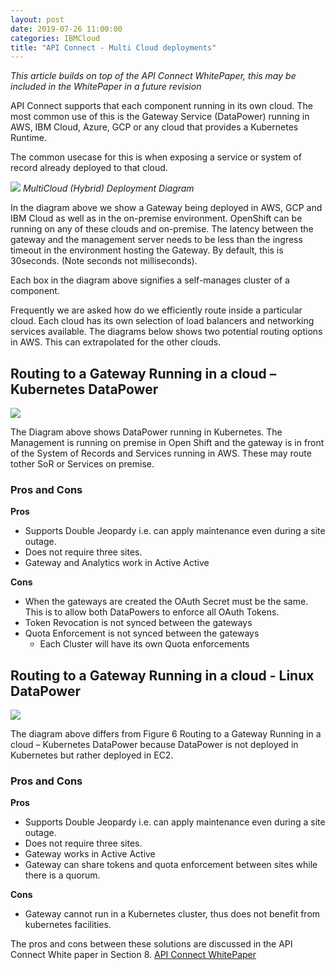 ```yaml
---
layout: post
date: 2019-07-26 11:00:00
categories: IBMCloud
title: "API Connect - Multi Cloud deployments"
---
```




*This article builds on top of the API Connect WhitePaper, this may be included in the WhitePaper in a future revision*

API Connect supports that each component running in its own cloud. The most common use of this is the Gateway Service (DataPower) running in AWS, IBM Cloud, Azure, GCP or any cloud that provides a Kubernetes Runtime.

<!--more-->

The common usecase for this is when exposing a service or system of record already deployed to that cloud.

![](/images/2019-07-03-multicloud-1.png)
*MultiCloud (Hybrid) Deployment Diagram*

In the diagram above we show a Gateway being deployed in AWS, GCP and IBM Cloud as well as in the on-premise environment. OpenShift can be running on any of these clouds and on-premise.  The latency between the gateway and the management server needs to be less than the ingress timeout in the environment hosting the Gateway. By default, this is 30seconds. (Note seconds not milliseconds).

Each box in the diagram above signifies a self-manages cluster of a component.

Frequently we  are asked how do we efficiently route inside a particular cloud. Each cloud has its own selection of load balancers and networking services available.
The diagrams below shows two potential routing options in AWS. This can extrapolated for the other clouds.

## Routing to a Gateway Running in a cloud – Kubernetes DataPower
![](/images/2019-07-03-multicloud-2.png)



The Diagram above shows DataPower running in Kubernetes. The Management is running on premise in Open Shift and the gateway is in front of the System of Records and Services running in AWS. These may route tother SoR or Services on premise.

### Pros and Cons
**Pros**
* Supports Double Jeopardy i.e. can apply maintenance even during a site outage.
* Does not require three sites.
* Gateway and Analytics work in Active Active

**Cons**
* When the gateways are created the OAuth Secret must be the same. This is to allow both DataPowers to enforce all OAuth Tokens.
* Token Revocation is not synced between the gateways
* Quota Enforcement is not synced between the gateways
  *	Each Cluster will have its own Quota enforcements


## Routing to a Gateway Running in a cloud - Linux DataPower
![](/images/2019-07-03-multicloud-3.png)


The diagram above differs from Figure 6 Routing to a Gateway Running in a cloud – Kubernetes DataPower because DataPower is not deployed in Kubernetes but rather deployed in EC2.


### Pros and Cons
**Pros**
* Supports Double Jeopardy i.e. can apply maintenance even during a site outage.
* Does not require three sites.
* Gateway works in Active Active
* Gateway can share tokens and quota enforcement between sites while there is a quorum.

**Cons**
* Gateway cannot run in a Kubernetes cluster, thus does not benefit from kubernetes facilities.

The pros and cons between these solutions are discussed in the API Connect White paper in Section 8. [API Connect WhitePaper](https://www.ibm.com/downloads/cas/30YERA2R)
